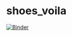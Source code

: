 # shoes_voila

[![Binder](https://mybinder.org/badge_logo.svg)](https://mybinder.org/v2/gh/msadiva/shoes_voila/HEAD?labpath=%2Fvoila%2Frender%2Fshoe_classifier.ipynb)
